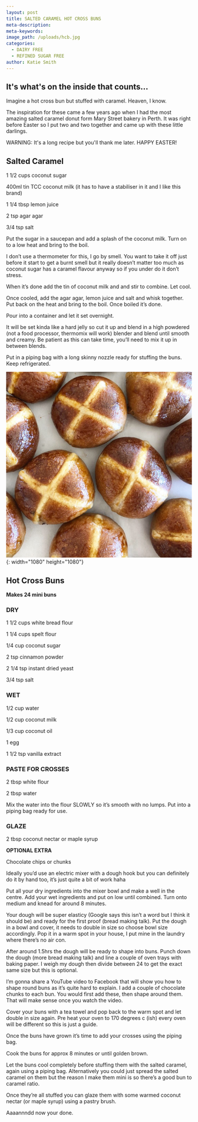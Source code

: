 ```yaml
---
layout: post
title: SALTED CARAMEL HOT CROSS BUNS
meta-description:
meta-keywords:
image_path: /uploads/hcb.jpg
categories:
  - DAIRY FREE
  - REFINED SUGAR FREE
author: Katie Smith
---
```


## It's what's on the inside that counts…

Imagine a hot cross bun but stuffed with caramel. Heaven, I know.

The inspiration for these came a few years ago when I had the most amazing salted caramel donut form Mary Street bakery in Perth. It was right before Easter so I put two and two together and came up with these little darlings.

WARNING: It's a long recipe but you'll thank me later. HAPPY EASTER\!

## **Salted Caramel&nbsp;**

1 1/2 cups coconut sugar

400ml tin TCC coconut milk (it has to have a stabiliser in it and I like this brand)

1 1/4 tbsp lemon juice

2 tsp agar agar

3/4 tsp salt

Put the sugar in a saucepan and add a splash of the coconut milk. Turn on to a low heat and bring to the boil.&nbsp;

I don’t use a thermometer for this, I go by smell. You want to take it off just before it start to get a burnt smell but it really doesn’t matter too much as coconut sugar has a caramel flavour anyway so if you under do it don’t stress.&nbsp;

When it’s done add the tin of coconut milk and and stir to combine. Let cool.

Once cooled, add the agar agar, lemon juice and salt and whisk together. Put back on the heat and bring to the boil. Once boiled it’s done.&nbsp;

Pour into a container and let it set overnight.

It will be set kinda like a hard jelly so cut it up and blend in a high powdered (not a food processor, thermomix will work) blender and blend until smooth and creamy. Be patient as this can take time, you’ll need to mix it up in between blends.

Put in a piping bag with a long skinny nozzle ready for stuffing the buns. Keep refrigerated.

![](/uploads/hcb1.jpeg){: width="1080" height="1080"}

## **Hot Cross Buns**

**Makes 24 mini buns**

### DRY

1 1/2 cups white bread flour

1 1/4 cups spelt flour

1/4 cup coconut sugar

2 tsp cinnamon powder

2 1/4 tsp instant dried yeast

3/4 tsp salt

### WET

1/2 cup water

1/2 cup coconut milk

1/3 cup coconut oil

1 egg

1 1/2 tsp vanilla extract

### PASTE FOR CROSSES

2 tbsp white flour

2 tbsp water

Mix the water into the flour SLOWLY so it’s smooth with no lumps. Put into a piping bag ready for use.

### **GLAZE&nbsp;**

2 tbsp coconut nectar or maple syrup

**OPTIONAL EXTRA&nbsp;**

Chocolate chips or chunks

Ideally you’d use an electric mixer with a dough hook but you can definitely do it by hand too, it’s just quite a bit of work haha

Put all your dry ingredients into the mixer bowl and make a well in the centre. Add your wet ingredients and put on low until combined. Turn onto medium and knead for around 8 minutes.

Your dough will be super elasticy (Google says this isn’t a word but I think it should be) and ready for the first proof (bread making talk). Put the dough in a bowl and cover, it needs to double in size so choose bowl size accordingly. Pop it in a warm spot in your house, I put mine in the laundry where there’s no air con.

After around 1.5hrs the dough will be ready to shape into buns. Punch down the dough (more bread making talk) and line a couple of oven trays with baking paper. I weigh my dough then divide between 24 to get the exact same size but this is optional.&nbsp;

I’m gonna share a YouTube video to Facebook that will show you how to shape round buns as it’s quite hard to explain. I add a couple of chocolate chunks to each bun. You would first add these, then shape around them. That will make sense once you watch the video.

Cover your buns with a tea towel and pop back to the warm spot and let double in size again. Pre heat your oven to 170 degrees c (ish) every oven will be different so this is just a guide.

Once the buns have grown it’s time to add your crosses using the piping bag.

Cook the buns for approx 8 minutes or until golden brown.

Let the buns cool completely before stuffing them with the salted caramel, again using a piping bag. Alternatively you could just spread the salted caramel on them but the reason I make them mini is so there’s a good bun to caramel ratio.

Once they’re all stuffed you can glaze them with some warmed coconut nectar (or maple syrup) using a pastry brush.

Aaaannndd now your done.